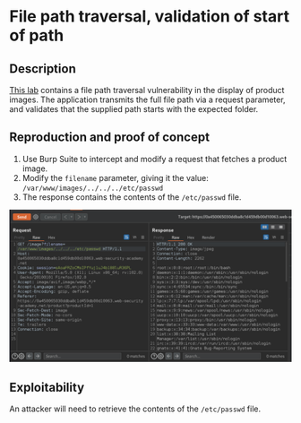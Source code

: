 # File path traversal, validation of start of path

## Description

[This lab](https://portswigger.net/web-security/file-path-traversal/lab-validate-start-of-path) contains a file path traversal vulnerability in the display of product images. The application transmits the full file path via a request parameter, and validates that the supplied path starts with the expected folder. 

## Reproduction and proof of concept

1. Use Burp Suite to intercept and modify a request that fetches a product image.
2. Modify the `filename` parameter, giving it the value: `/var/www/images/../../../etc/passwd`
3. The response contains the contents of the `/etc/passwd` file.

![Traversal](../../_static/images/traversal5.png)

## Exploitability

An attacker will need to retrieve the contents of the `/etc/passwd` file. 
